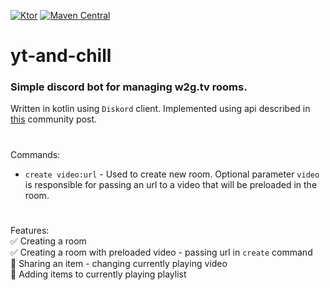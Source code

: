 [![Ktor](https://img.shields.io/badge/Ktor-2.3.4-blue.svg)](https://central.sonatype.com/artifact/io.ktor/ktor/2.3.4)
[![Maven Central](https://img.shields.io/maven-central/v/com.jessecorbett/diskord-bot.svg?label=Diskord)](https://gitlab.com/diskord/diskord)

# yt-and-chill
### Simple discord bot for managing w2g.tv rooms.

Written in kotlin using `Diskord` client. Implemented using api described in [this](https://community.w2g.tv/t/watch2gether-api-documentation/133767) community post.

#

Commands:<br>
- `create video:url` - Used to create new room. Optional parameter `video` is responsible for passing an url to a video that will be preloaded in the room.

#

Features:<br>
✅ Creating a room<br>
✅ Creating a room with preloaded video - passing url in `create` command<br>
🔳 Sharing an item - changing currently playing video<br>
🔳 Adding items to currently playing playlist<br>
